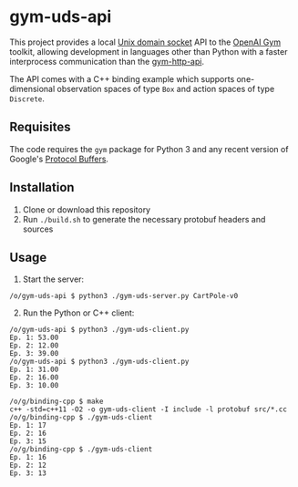 # gym-uds-api
This project provides a local [Unix domain socket](https://en.wikipedia.org/wiki/Unix_domain_socket) API to the [OpenAI Gym](https://github.com/openai/gym) toolkit, allowing development in languages other than Python with a faster interprocess communication than the [gym-http-api](https://github.com/openai/gym-http-api).

The API comes with a C++ binding example which supports one-dimensional observation spaces of type `Box` and action spaces of type `Discrete`.

## Requisites
The code requires the `gym` package for Python 3 and any recent version of Google's [Protocol Buffers](https://developers.google.com/protocol-buffers/).

## Installation
1. Clone or download this repository
2. Run `./build.sh` to generate the necessary protobuf headers and sources

## Usage
1. Start the server:
```
/o/gym-uds-api $ python3 ./gym-uds-server.py CartPole-v0
```
2. Run the Python or C++ client:
```
/o/gym-uds-api $ python3 ./gym-uds-client.py
Ep. 1: 53.00
Ep. 2: 12.00
Ep. 3: 39.00
/o/gym-uds-api $ python3 ./gym-uds-client.py
Ep. 1: 31.00
Ep. 2: 16.00
Ep. 3: 10.00
```
```
/o/g/binding-cpp $ make
c++ -std=c++11 -O2 -o gym-uds-client -I include -l protobuf src/*.cc
/o/g/binding-cpp $ ./gym-uds-client
Ep. 1: 17
Ep. 2: 16
Ep. 3: 15
/o/g/binding-cpp $ ./gym-uds-client
Ep. 1: 16
Ep. 2: 12
Ep. 3: 13
```
